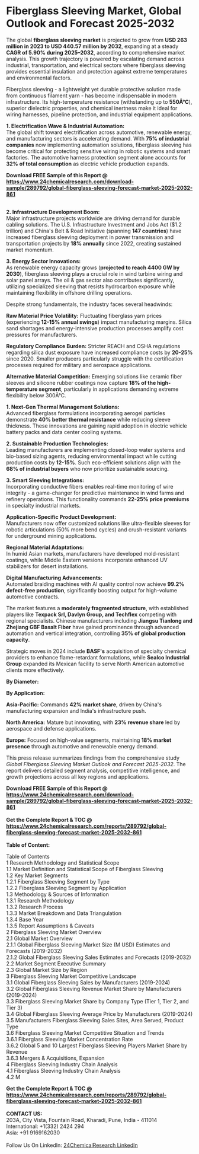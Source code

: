 <h1>Fiberglass Sleeving Market, Global Outlook and Forecast 2025-2032</h1><p>The global <strong>fiberglass sleeving market</strong> is projected to grow from <strong>USD 263 million in 2023 to USD 440.57 million by 2032</strong>, expanding at a steady <strong>CAGR of 5.90% during 2025–2032</strong>, according to comprehensive market analysis. This growth trajectory is powered by escalating demand across industrial, transportation, and electrical sectors where fiberglass sleeving provides essential insulation and protection against extreme temperatures and environmental factors.</p><p>Fiberglass sleeving - a lightweight yet durable protective solution made from continuous filament yarn - has become indispensable in modern infrastructure. Its high-temperature resistance (withstanding up to <strong>550Â°C</strong>), superior dielectric properties, and chemical inertness make it ideal for wiring harnesses, pipeline protection, and industrial equipment applications.</p><p><strong>1. Electrification Wave &amp; Industrial Automation:</strong><br>
The global shift toward electrification across automotive, renewable energy, and manufacturing sectors is accelerating demand. With <strong>75% of industrial companies</strong> now implementing automation solutions, fiberglass sleeving has become critical for protecting sensitive wiring in robotic systems and smart factories. The automotive harness protection segment alone accounts for <strong>32% of total consumption</strong> as electric vehicle production expands.</p><div><b>Download FREE Sample of this Report @ 
            <a href="https://www.24chemicalresearch.com/download-sample/289792/global-fiberglass-sleeving-forecast-market-2025-2032-861">
            https://www.24chemicalresearch.com/download-sample/289792/global-fiberglass-sleeving-forecast-market-2025-2032-861</a></b></div><br><p><strong>2. Infrastructure Development Boom:</strong><br>
Major infrastructure projects worldwide are driving demand for durable cabling solutions. The U.S. Infrastructure Investment and Jobs Act ($1.2 trillion) and China's Belt &amp; Road Initiative (spanning <strong>147 countries</strong>) have increased fiberglass sleeving deployment in power transmission and transportation projects by <strong>18% annually</strong> since 2022, creating sustained market momentum.</p><p><strong>3. Energy Sector Innovations:</strong><br>
As renewable energy capacity grows (<strong>projected to reach 4400 GW by 2030</strong>), fiberglass sleeving plays a crucial role in wind turbine wiring and solar panel arrays. The oil &amp; gas sector also contributes significantly, utilizing specialized sleeving that resists hydrocarbon exposure while maintaining flexibility in offshore drilling operations.</p><p>Despite strong fundamentals, the industry faces several headwinds:</p><p><strong>Raw Material Price Volatility:</strong> Fluctuating fiberglass yarn prices (experiencing <strong>12-15% annual swings</strong>) impact manufacturing margins. Silica sand shortages and energy-intensive production processes amplify cost pressures for manufacturers.</p><p><strong>Regulatory Compliance Burden:</strong> Stricter REACH and OSHA regulations regarding silica dust exposure have increased compliance costs by <strong>20-25%</strong> since 2020. Smaller producers particularly struggle with the certification processes required for military and aerospace applications.</p><p><strong>Alternative Material Competition:</strong> Emerging solutions like ceramic fiber sleeves and silicone rubber coatings now capture <strong>18% of the high-temperature segment</strong>, particularly in applications demanding extreme flexibility below 300Â°C.</p><p><strong>1. Next-Gen Thermal Management Solutions:</strong><br>
Advanced fiberglass formulations incorporating aerogel particles demonstrate <strong>40% better thermal resistance</strong> while reducing sleeve thickness. These innovations are gaining rapid adoption in electric vehicle battery packs and data center cooling systems.</p><p><strong>2. Sustainable Production Technologies:</strong><br>
Leading manufacturers are implementing closed-loop water systems and bio-based sizing agents, reducing environmental impact while cutting production costs by <strong>12-15%</strong>. Such eco-efficient solutions align with the <strong>68% of industrial buyers</strong> who now prioritize sustainable sourcing.</p><p><strong>3. Smart Sleeving Integrations:</strong><br>
Incorporating conductive fibers enables real-time monitoring of wire integrity - a game-changer for predictive maintenance in wind farms and refinery operations. This functionality commands <strong>22-25% price premiums</strong> in specialty industrial markets.</p><p><strong>Application-Specific Product Development:</strong><br>
	Manufacturers now offer customized solutions like ultra-flexible sleeves for robotic articulations (50% more bend cycles) and crush-resistant variants for underground mining applications.</p><p><strong>Regional Material Adaptations:</strong><br>
	In humid Asian markets, manufacturers have developed mold-resistant coatings, while Middle Eastern versions incorporate enhanced UV stabilizers for desert installations.</p><p><strong>Digital Manufacturing Advancements:</strong><br>
	Automated braiding machines with AI quality control now achieve <strong>99.2% defect-free production</strong>, significantly boosting output for high-volume automotive contracts.</p><p>The market features a <strong>moderately fragmented structure</strong>, with established players like <strong>Texpack Srl, Davlyn Group, and Techflex</strong> competing with regional specialists. Chinese manufacturers including <strong>Jiangsu Tianlong and Zhejiang GBF Basalt Fiber</strong> have gained prominence through advanced automation and vertical integration, controlling <strong>35% of global production capacity</strong>.</p><p>Strategic moves in 2024 include <strong>BASF's</strong> acquisition of specialty chemical providers to enhance flame-retardant formulations, while <strong>Sealco Industrial Group</strong> expanded its Mexican facility to serve North American automotive clients more effectively.</p><p><strong>By Diameter:</strong></p><p><strong>By Application:</strong></p><p><strong>Asia-Pacific:</strong> Commands <strong>42% market share</strong>, driven by China's manufacturing expansion and India's infrastructure push.</p><p><strong>North America:</strong> Mature but innovating, with <strong>23% revenue share</strong> led by aerospace and defense applications.</p><p><strong>Europe:</strong> Focused on high-value segments, maintaining <strong>18% market presence</strong> through automotive and renewable energy demand.</p><p>This press release summarizes findings from the comprehensive study <em>Global Fiberglass Sleeving Market Outlook and Forecast 2025-2032</em>. The report delivers detailed segment analysis, competitive intelligence, and growth projections across all key regions and applications.</p><div><b>Download FREE Sample of this Report @ 
            <a href="https://www.24chemicalresearch.com/download-sample/289792/global-fiberglass-sleeving-forecast-market-2025-2032-861">
            https://www.24chemicalresearch.com/download-sample/289792/global-fiberglass-sleeving-forecast-market-2025-2032-861</a></b></div><br><div><b>Get the Complete Report & TOC @ 
            <a href="https://www.24chemicalresearch.com/reports/289792/global-fiberglass-sleeving-forecast-market-2025-2032-861">
            https://www.24chemicalresearch.com/reports/289792/global-fiberglass-sleeving-forecast-market-2025-2032-861</a></b></div><br>
            <b>Table of Content:</b><p>Table of Contents<br />
1 Research Methodology and Statistical Scope<br />
1.1 Market Definition and Statistical Scope of Fiberglass Sleeving<br />
1.2 Key Market Segments<br />
1.2.1 Fiberglass Sleeving Segment by Type<br />
1.2.2 Fiberglass Sleeving Segment by Application<br />
1.3 Methodology & Sources of Information<br />
1.3.1 Research Methodology<br />
1.3.2 Research Process<br />
1.3.3 Market Breakdown and Data Triangulation<br />
1.3.4 Base Year<br />
1.3.5 Report Assumptions & Caveats<br />
2 Fiberglass Sleeving Market Overview<br />
2.1 Global Market Overview<br />
2.1.1 Global Fiberglass Sleeving Market Size (M USD) Estimates and Forecasts (2019-2032)<br />
2.1.2 Global Fiberglass Sleeving Sales Estimates and Forecasts (2019-2032)<br />
2.2 Market Segment Executive Summary<br />
2.3 Global Market Size by Region<br />
3 Fiberglass Sleeving Market Competitive Landscape<br />
3.1 Global Fiberglass Sleeving Sales by Manufacturers (2019-2024)<br />
3.2 Global Fiberglass Sleeving Revenue Market Share by Manufacturers (2019-2024)<br />
3.3 Fiberglass Sleeving Market Share by Company Type (Tier 1, Tier 2, and Tier 3)<br />
3.4 Global Fiberglass Sleeving Average Price by Manufacturers (2019-2024)<br />
3.5 Manufacturers Fiberglass Sleeving Sales Sites, Area Served, Product Type<br />
3.6 Fiberglass Sleeving Market Competitive Situation and Trends<br />
3.6.1 Fiberglass Sleeving Market Concentration Rate<br />
3.6.2 Global 5 and 10 Largest Fiberglass Sleeving Players Market Share by Revenue<br />
3.6.3 Mergers & Acquisitions, Expansion<br />
4 Fiberglass Sleeving Industry Chain Analysis<br />
4.1 Fiberglass Sleeving Industry Chain Analysis<br />
4.2 M</p><div><b>Get the Complete Report & TOC @ 
            <a href="https://www.24chemicalresearch.com/reports/289792/global-fiberglass-sleeving-forecast-market-2025-2032-861">
            https://www.24chemicalresearch.com/reports/289792/global-fiberglass-sleeving-forecast-market-2025-2032-861</a></b></div><br><b>CONTACT US:</b><br>
            203A, City Vista, Fountain Road, Kharadi, Pune, India - 411014<br>
            International: +1(332) 2424 294<br>
            Asia: +91 9169162030 <br><br>
            Follow Us On LinkedIn: <a href="https://www.linkedin.com/company/24chemicalresearch/">24ChemicalResearch LinkedIn</a>